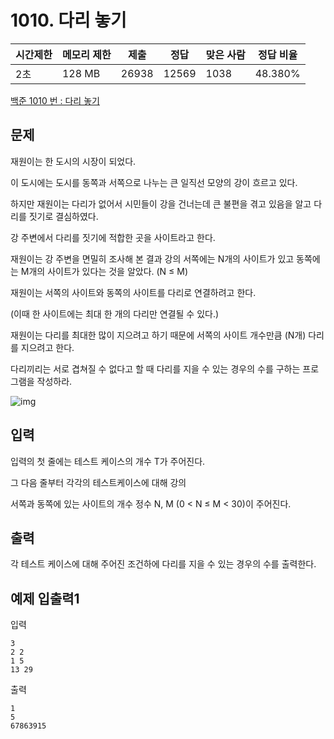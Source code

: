 # 1010. 다리 놓기

| 시간제한 | 메모리 제한 | 제출  | 정답 | 맞은 사람 | 정답 비율 |
| -------- | ----------- | ----- | ---- | --------- | --------- |
| 2초      | 128 MB      | 26938 | 12569 | 1038      | 48.380%   |

[백준 1010 번 : 다리 놓기](https://www.acmicpc.net/problem/1010)



## 문제

재원이는 한 도시의 시장이 되었다.

이 도시에는 도시를 동쪽과 서쪽으로 나누는 큰 일직선 모양의 강이 흐르고 있다.

하지만 재원이는 다리가 없어서 시민들이 강을 건너는데 큰 불편을 겪고 있음을 알고 다리를 짓기로 결심하였다.

강 주변에서 다리를 짓기에 적합한 곳을 사이트라고 한다.

재원이는 강 주변을 면밀히 조사해 본 결과 강의 서쪽에는 N개의 사이트가 있고 동쪽에는 M개의 사이트가 있다는 것을 알았다. (N ≤ M)

재원이는 서쪽의 사이트와 동쪽의 사이트를 다리로 연결하려고 한다.

(이때 한 사이트에는 최대 한 개의 다리만 연결될 수 있다.)

재원이는 다리를 최대한 많이 지으려고 하기 때문에 서쪽의 사이트 개수만큼 (N개) 다리를 지으려고 한다.

다리끼리는 서로 겹쳐질 수 없다고 할 때 다리를 지을 수 있는 경우의 수를 구하는 프로그램을 작성하라.

![img](https://www.acmicpc.net/upload/201003/pic1.JPG)

## 입력

입력의 첫 줄에는 테스트 케이스의 개수 T가 주어진다.

그 다음 줄부터 각각의 테스트케이스에 대해 강의

서쪽과 동쪽에 있는 사이트의 개수 정수 N, M (0 < N ≤ M < 30)이 주어진다.



## 출력

각 테스트 케이스에 대해 주어진 조건하에 다리를 지을 수 있는 경우의 수를 출력한다.



## 예제 입출력1

입력

```
3
2 2
1 5
13 29
```

출력

```
1
5
67863915
```


